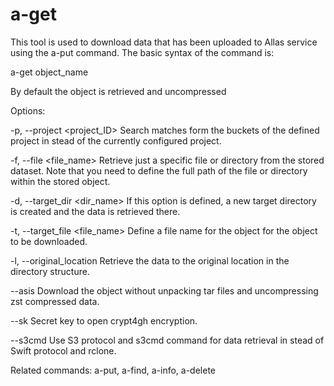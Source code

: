 # a-get
 
This tool is used to download data that has been uploaded to Allas service using the a-put command.
The basic syntax of the command is:

   a-get object_name

By default the object is retrieved and uncompressed 

Options:

-p, --project <project_ID>    Search matches form the buckets of the defined project in stead of the currently configured project. 


-f, --file <file_name>        Retrieve just a specific file or directory from the stored dataset. Note that you need to define
                              the full path of the file or directory within the stored object.

-d, --target_dir <dir_name>   If this option is defined, a new target directory is created and the data is retrieved there.

-t, --target_file <file_name> Define a file name for the object for the object to be downloaded.

-l, --original_location       Retrieve the data to the original location in the directory structure.

--asis                        Download the object without unpacking tar files and uncompressing zst compressed data.

--sk <secret key>             Secret key to open crypt4gh encryption.

--s3cmd                       Use S3 protocol and s3cmd command for data retrieval in stead of Swift protocol and rclone.

Related commands: a-put, a-find, a-info, a-delete

```
